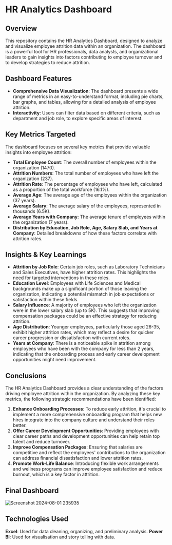 # HR Analytics Dashboard

## Overview
This repository contains the HR Analytics Dashboard, designed to analyze and visualize employee attrition data within an organization. The dashboard is a powerful tool for HR professionals, data analysts, and organizational leaders to gain insights into factors contributing to employee turnover and to develop strategies to reduce attrition.

## Dashboard Features
- **Comprehensive Data Visualization**: The dashboard presents a wide range of metrics in an easy-to-understand format, including pie charts, bar graphs, and tables, allowing for a detailed analysis of employee attrition.
- **Interactivity**: Users can filter data based on different criteria, such as department and job role, to explore specific areas of interest.

## Key Metrics Targeted
The dashboard focuses on several key metrics that provide valuable insights into employee attrition:

- **Total Employee Count**: The overall number of employees within the organization (1470).
- **Attrition Numbers**: The total number of employees who have left the organization (237).
- **Attrition Rate**: The percentage of employees who have left, calculated as a proportion of the total workforce (16.1%).
- **Average Age**: The average age of the employees within the organization (37 years).
- **Average Salary**: The average salary of the employees, represented in thousands (6.5K).
- **Average Years with Company**: The average tenure of employees within the organization (7 years).
- **Distribution by Education, Job Role, Age, Salary Slab, and Years at Company**: Detailed breakdowns of how these factors correlate with attrition rates.

## Insights & Key Learnings
- **Attrition by Job Role**: Certain job roles, such as Laboratory Technicians and Sales Executives, have higher attrition rates. This highlights the need for targeted interventions in these roles.
- **Education Level**: Employees with Life Sciences and Medical backgrounds make up a significant portion of those leaving the organization, indicating a potential mismatch in job expectations or satisfaction within these fields.
- **Salary Influence**: A majority of employees who left the organization were in the lower salary slab (up to 5K). This suggests that improving compensation packages could be an effective strategy for reducing attrition.
- **Age Distribution**: Younger employees, particularly those aged 26-35, exhibit higher attrition rates, which may reflect a desire for quicker career progression or dissatisfaction with current roles.
- **Years at Company**: There is a noticeable spike in attrition among employees who have been with the company for less than 2 years, indicating that the onboarding process and early career development opportunities might need improvement.

## Conclusions
The HR Analytics Dashboard provides a clear understanding of the factors driving employee attrition within the organization. By analyzing these key metrics, the following strategic recommendations have been identified:

1. **Enhance Onboarding Processes**: To reduce early attrition, it's crucial to implement a more comprehensive onboarding program that helps new hires integrate into the company culture and understand their roles better.
2. **Offer Career Development Opportunities**: Providing employees with clear career paths and development opportunities can help retain top talent and reduce turnover.
3. **Improve Compensation Packages**: Ensuring that salaries are competitive and reflect the employees' contributions to the organization can address financial dissatisfaction and lower attrition rates.
4. **Promote Work-Life Balance**: Introducing flexible work arrangements and wellness programs can improve employee satisfaction and reduce burnout, which is a key factor in attrition.

## Final Dashboard
![Screenshot 2024-08-01 235935](https://github.com/user-attachments/assets/102c5eb6-37c1-4602-aa8d-48ccf73f03b0)

## Technologies Used
**Excel**: Used for data cleaning, organizing, and preliminary analysis.
**Power BI**: Used for visualisation and story telling with data.
